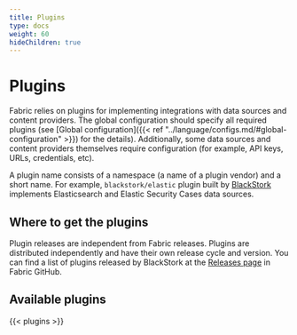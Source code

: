 ```yaml
---
title: Plugins
type: docs
weight: 60
hideChildren: true
---
```


# Plugins

Fabric relies on plugins for implementing integrations with data sources and content providers. The global configuration should specify all required plugins (see [Global configuration]({{< ref "../language/configs.md/#global-configuration" >}}) for the details). Additionally, some data sources and content providers themselves require configuration (for example, API keys, URLs, credentials, etc).

A plugin name consists of a namespace (a name of a plugin vendor) and a short name. For example, `blackstork/elastic` plugin built by [BlackStork](https://blackstork.io) implements Elasticsearch and Elastic Security Cases data sources.

## Where to get the plugins

Plugin releases are independent from Fabric releases. Plugins are distributed independently and have their own release cycle and version.
You can find a list of plugins released by BlackStork at the [Releases page](https://github.com/blackstork-io/fabric/releases) in Fabric GitHub.

## Available plugins

{{< plugins >}}
